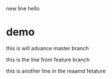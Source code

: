 new line 
hello 
# demo

this is will advance master branch 


this is the line from feature branch

this is another line in the reaamd fetature 
